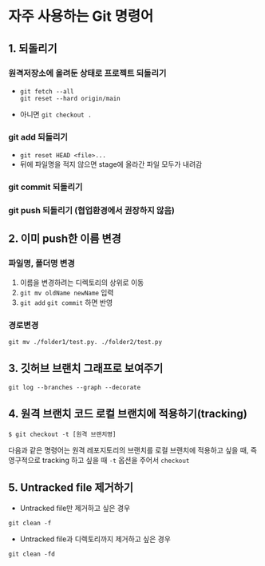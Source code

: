 

# 자주 사용하는 Git 명령어

## 1. 되돌리기

### 원격저장소에 올려둔 상태로 프로젝트 되돌리기

- ```
  git fetch --all
  git reset --hard origin/main
  ```

- 아니면 `git checkout .`

### git add 되돌리기

- `git reset HEAD <file>... `
- 뒤에 파일명을 적지 않으면 stage에 올라간 파일 모두가 내려감

### git commit 되돌리기

### git push 되돌리기 (협업환경에서 권장하지 않음)



## 2. 이미 push한 이름 변경

### 파일명, 폴더명 변경

1. 이름을 변경하려는 디렉토리의 상위로 이동
2. `git mv oldName newName` 입력
3. `git add` `git commit` 하면 반영



### 경로변경

````
git mv ./folder1/test.py. ./folder2/test.py
````



## 3. 깃허브 브랜치 그래프로 보여주기

```
git log --branches --graph --decorate
```



## 4. 원격 브랜치 코드 로컬 브랜치에 적용하기(tracking)

```null
$ git checkout -t [원격 브랜치명]
```

다음과 같은 명령어는 원격 레포지토리의 브랜치를 로컬 브랜치에 적용하고 싶을 때, 즉 영구적으로 tracking 하고 싶을 때 `-t` 옵션을 주어서 `checkout` 



## 5. Untracked file 제거하기

- Untracked file만 제거하고 싶은 경우

```
git clean -f
```

- Untracked file과 디렉토리까지 제거하고 싶은 경우

```
git clean -fd
```





